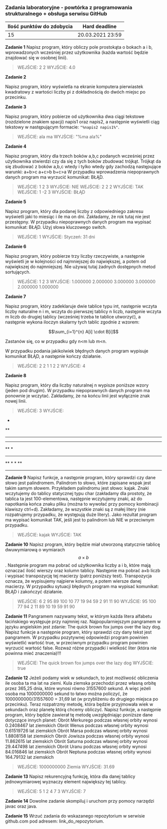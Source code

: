 ### Zadania laboratoryjne - powtórka z programowania strukturalnego + obsługa serwisu GitHub

| Ilość punktów do zdobycia  | Hard deadline   |
| ------------ | ------------ |
| 15  | 20.03.2021  23:59|

**Zadanie 1**
Napisz program, który obliczy pole prostokąta o bokach a i b, wprowadzonych wcześniej przez użytkownika (każda wartość będzie znajdować się w osobnej linii).
> WEJŚCIE:
2
2
WYJŚCIE:
4.0

**Zadanie 2**

Napisz program, który wyświetla na ekranie komputera pierwiastek kwadratowy z wartości liczby pi z dokładnością do dwóch miejsc po przecinku.

**Zadanie 3**

Napisz program, który pobierze od użytkownika dwa ciągi tekstowe (rozdzielone znakiem spacji) napis1 oraz napis2, a następnie wyświetli ciąg tekstowy w następującym formacie: `"%napis2 napis1%"`.

>WEJŚCIE:
ala ma
WYJŚCIE:
"%ma ala%"

**Zadanie 4**

Napisz program, który dla trzech boków a,b,c podanych wcześniej przez użytkownika stwierdzi czy da się z tych boków zbudować trójkąt. 
Trójkąt da się zbudować z boków a,b,c wtedy i tylko wtedy gdy zachodzą następujące warunki:
a+b>c
a+c>b
b+c>a
W przypadku wprowadzenia niepoprawnych danych program ma wyrzucić komunikat: BŁĄD.

>WEJŚCIE:
1 2 3
WYJŚCIE:
NIE
WEJŚCIE:
2 2 2
WYJŚCIE:
TAK
WEJŚCIE:
1 -2 3
WYJŚCIE:
BŁĄD

**Zadanie 5**

Napisz program, który dla podanej liczby z odpowiedniego zakresu wyświetli jaki to miesiąc i ile ma on dni.
Zakładamy, że rok tutaj nie jest przestępny.
W przypadku niepoprawnych danych program ma wypisać komunikat: BŁĄD.
Użyj słowa kluczowego switch.

>WEJŚCIE:
1
WYJŚCIE:
Styczeń: 31 dni

**Zadanie 6**

Napisz program, który pobierze trzy liczby rzeczywiste, a następnie wyświetli je w kolejności od najmniejszej do największej, a potem od największej do najmniejszej. Nie używaj tutaj żadnych dostępnych metod sortujących.

>WEJŚCIE:
1 2 3
WYJŚCIE:
1.000000 2.000000 3.000000
3.000000 2.000000 1.000000

**Zadanie 7**

Napisz program, który zadeklaruje dwie tablice typu int, następnie wczyta liczby naturalne n i m, wczyta do pierwszej tablicy n liczb, następnie wczyta m liczb do drugiej tablicy (wcześniej trzeba te tablice utworzyć), a następnie wykona iloczyn skalarny tych tablic zgodnie z wzorem:

$$\sum_{i=1}^{n} A[i] \cdot B[i]$$

Zastanów się, co w przypadku gdy n<m lub m<n.

W przypadku podania jakikolwiek błędnych danych program wypisuje komunikat BŁĄD, a następnie kończy działanie.
>WEJŚCIE:
2 2
1 1
2 2
WYJŚCIE:
4

**Zadanie 8**

Napisz program, który dla liczby naturalnej n wypisze poniższe wzory (jeden pod drugim).
W przypadku niepoprawnych danych program ma ponownie je wczytać.
Zakładamy, że na końcu linii jest wyłącznie znak nowej linii.
>WEJŚCIE:
3
WYJŚCIE:
*
**
***
***
**
*
***
 **
  *
  *
 **
***  

**Zadanie 9**
Napisz funkcje, a następnie program, który sprawdzi czy dane słowo jest palindromem.
Palindrom to słowo, które zapisane wspak jest takim samym słowem.
Przykładem palindromu jest słowo: kajak.
Znaki wczytujemy do tablicy statycznej typu char (zakładamy dla prostoty, że tablica ta jest 100-elementowa, następnie wczytujemy znaki, aż do napotkania końca znaku pliku (można to wywołać przy pomocy kombinacji klawiszy ctrl+d).
Zakładamy, że wszystkie znaki są z małej litery (nie rozpatrujemy przypadku, że występują duże litery).
Jako rezultat program ma wypisać komunikat TAK, jeśli jest to palindrom lub NIE w przeciwnym przypadku.
>WEJŚCIE:
kajak
WYJŚCIE:
TAK

**Zadanie 10**
Napisz program, który będzie miał utworzoną statycznie tablicę dwuwymiarową o wymiarach $$a \times b$$.
Następnie program ma pobrać od użytkownika liczby a i b, które mają oznaczać ilość wierszy oraz kolumn tablicy.
Następnie ma pobrać a×b liczb i wypisać transpozycję tej macierzy (patrz poniższy test).
Transpozycja oznacza, że wypisujemy najpierw kolumny, a potem wiersze danej macierzy.
W przypadku sytuacji błędnych program ma wypisać komunikat: BŁĄD i zakończyć działanie.
>WEJŚCIE:
6 2
95 89
100 10
77 19
94 59
2 91
11 90
WYJŚCIE:
95 100 77 94 2 11
89 10 19 59 91 90

**Zadanie 11**
Pangramem nazywamy tekst, w którym każda litera alfabetu łacińskiego występuje przy najmniej raz.
Najpopularniejszym pangramem w języku angielskim jest zdanie:
The quick brown fox jumps over the lazy dog.
Napisz funkcje a następnie program, który sprawdzi czy dany tekst jest pangramem.
W przypadku pozytywnej odpowiedzi program powinien wyświetlić wartość true, w przeciwnym przypadku program powinien wyrzucić wartość false.
Rozważ różne przypadki i wielkość liter (która nie powinna mieć znaczenia)!!!
>WEJŚCIE:
The quick brown fox jumps over the lazy dog
WYJŚCIE:
true

**Zadanie 12**
Jeżeli podamy wiek w sekundach, to jest możliwość obliczenia ile osoba ta ma lat na ziemi.
Kula ziemska przechodzi przez własną orbitę przez 365,25 dnia, które wynosi równo 31557600 sekund.
A więc jeżeli osoba ma 1000000000 sekund to łatwo można policzyć, że 1000000000/31557600 = 31,69 lat (w przybliżeniu do drugiego miejsca po przecinku).
Teraz rozpatrzmy metodę, która będzie przyjmowała wiek w sekundach oraz planetę którą chcemy obliczyć.
Napisz funkcje, a następnie program, który będzie zawierał tę metodę uwzględniając poniższe dane dotyczące innych planet:
Obrót Merkurego podczas własnej orbity wynosi 0.2408467 lat ziemskich
Obrót Wenus podczas własnej orbity wynosi 0.61519726 lat ziemskich
Obrót Marsa podczas własnej orbity wynosi 1.8808158 lat ziemskich
Obrót Jowisza podczas własnej orbity wynosi 11.862615 lat ziemskich
Obrót Saturna podczas własnej orbity wynosi 29.447498 lat ziemskich
Obrót Uranu podczas własnej orbity wynosi 84.016846 lat ziemskich
Obrót Neptuna podczas własnej orbity wynosi 164.79132 lat ziemskich
>WEJŚCIE:
1000000000
Ziemia
WYJŚCIE:
31.69

**Zadanie 13**
Napisz rekurencyjną funkcję, która dla danej tablicy jednowymiarowej wyznaczy element największy tej tablicy.

>WEJŚCIE:
5
1 2 4 7 3
WYJŚCIE:
7

**Zadanie 14**
Dowolne zadanie skompiluj i uruchom przy pomocy narzędzi javac oraz java.

**Zadanie 15** 
Wrzuć zadania do wskazanego repozytorium w serwisie github.com pod adresem: link_do_repozytorium.